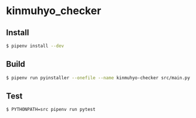 # kinmuhyo_checker

## Install

```bash
$ pipenv install --dev
```

## Build

```bash
$ pipenv run pyinstaller --onefile --name kinmuhyo-checker src/main.py
```

## Test

```bash
$ PYTHONPATH=src pipenv run pytest
```
